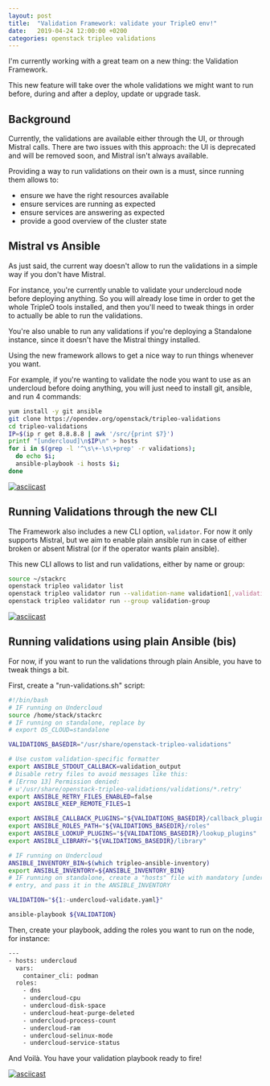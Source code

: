 ```yaml
---
layout: post
title:  "Validation Framework: validate your TripleO env!"
date:   2019-04-24 12:00:00 +0200
categories: openstack tripleo validations
---
```

I'm currently working with a great team on a new thing: the Validation Framework.

This new feature will take over the whole validations we might want to run
before, during and after a deploy, update or upgrade task.

Background
----------
Currently, the validations are available either through the UI, or through Mistral
calls. There are two issues with this approach: the UI is deprecated and will
be removed soon, and Mistral isn't always available.

Providing a way to run validations on their own is a must, since running them
allows to:
  * ensure we have the right resources available
  * ensure services are running as expected
  * ensure services are answering as expected
  * provide a good overview of the cluster state

Mistral vs Ansible
------------------
As just said, the current way doesn't allow to run the validations in a simple
way if you don't have Mistral.

For instance, you're currently unable to validate your undercloud node before
deploying anything. So you will already lose time in order to get the whole
TripleO tools installed, and then you'll need to tweak things in order to
actually be able to run the validations.

You're also unable to run any validations if you're deploying a Standalone
instance, since it doesn't have the Mistral thingy installed.

Using the new framework allows to get a nice way to run things whenever you
want.

For example, if you're wanting to validate the node you want to use as an
undercloud before doing anything, you will just need to install git, ansible,
and run 4 commands:
```Bash
yum install -y git ansible
git clone https://opendev.org/openstack/tripleo-validations
cd tripleo-validations
IP=$(ip r get 8.8.8.8 | awk '/src/{print $7}')
printf "[undercloud]\n$IP\n" > hosts
for i in $(grep -l '^\s\+-\s\+prep' -r validations);
  do echo $i;
  ansible-playbook -i hosts $i;
done
```

[![asciicast](https://asciinema.org/a/242562.png)](https://asciinema.org/a/242562?autoplay=1)

Running Validations through the new CLI
---------------------------------------
The Framework also includes a new CLI option, ```validator```. For now it
only supports Mistral, but we aim to enable plain ansible run in case of either
broken or absent Mistral (or if the operator wants plain ansible).

This new CLI allows to list and run validations, either by name or group:
```Bash
source ~/stackrc
openstack tripleo validator list
openstack tripleo validator run --validation-name validation1[,validation2,...]
openstack tripleo validator run --group validation-group
```

[![asciicast](https://asciinema.org/a/242381.png)](https://asciinema.org/a/242381?autoplay=1)

Running validations using plain Ansible (bis)
---------------------------------------------
For now, if you want to run the validations through plain Ansible, you have to
tweak things a bit.

First, create a "run-validations.sh" script:
```Bash
#!/bin/bash
# IF running on Undercloud
source /home/stack/stackrc
# IF running on standalone, replace by
# export OS_CLOUD=standalone

VALIDATIONS_BASEDIR="/usr/share/openstack-tripleo-validations"

# Use custom validation-specific formatter
export ANSIBLE_STDOUT_CALLBACK=validation_output
# Disable retry files to avoid messages like this:
# [Errno 13] Permission denied:
# u'/usr/share/openstack-tripleo-validations/validations/*.retry'
export ANSIBLE_RETRY_FILES_ENABLED=false
export ANSIBLE_KEEP_REMOTE_FILES=1

export ANSIBLE_CALLBACK_PLUGINS="${VALIDATIONS_BASEDIR}/callback_plugins"
export ANSIBLE_ROLES_PATH="${VALIDATIONS_BASEDIR}/roles"
export ANSIBLE_LOOKUP_PLUGINS="${VALIDATIONS_BASEDIR}/lookup_plugins"
export ANSIBLE_LIBRARY="${VALIDATIONS_BASEDIR}/library"

# IF running on Undercloud
ANSIBLE_INVENTORY_BIN=$(which tripleo-ansible-inventory)
export ANSIBLE_INVENTORY=${ANSIBLE_INVENTORY_BIN}
# IF running on standalone, create a "hosts" file with mandatory [undercloud]
# entry, and pass it in the ANSIBLE_INVENTORY

VALIDATION="${1:-undercloud-validate.yaml}"

ansible-playbook ${VALIDATION}

```

Then, create your playbook, adding the roles you want to run on the node, for
instance:
```Bash
---
- hosts: undercloud
  vars:
    container_cli: podman
  roles:
    - dns
    - undercloud-cpu
    - undercloud-disk-space
    - undercloud-heat-purge-deleted
    - undercloud-process-count
    - undercloud-ram
    - undercloud-selinux-mode
    - undercloud-service-status
```

And Voilà. You have your validation playbook ready to fire!

[![asciicast](https://asciinema.org/a/242520.png)](https://asciinema.org/a/242520?autoplay=1)
